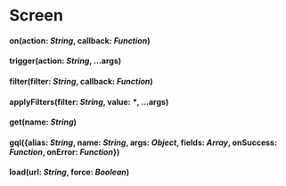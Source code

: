 # Screen

#### on(action: *String*, callback: *Function*)

#### trigger(action: *String*, ...args)

#### filter(filter: *String*, callback: *Function*)

#### applyFilters(filter: *String*, value: *\**, ...args)

#### get(name: *String*)

#### gql({alias: *String*, name: *String*, args: *Object*, fields: *Array*, onSuccess: *Function*, onError: *Function*})

#### load(url: *String*, force: *Boolean*)